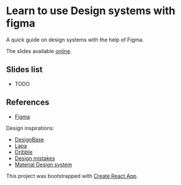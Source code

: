 # Learn to use Design systems with figma

A quick guide on design systems with the help of Figma.

The slides available [online](https://vincentdesmares.github.io/design-system-with-figma/).

## Slides list

- TODO

## References

- [Figma](https://www.figma.com)

Design inspirations:

- [DesignBase](https://www.felixjoy.co/designbase)
- [Lapa](https://www.lapa.ninja/learn/)
- [Dribble](https://dribbble.com/)
- [Design mistakes](http://blog-en.tilda.cc/articles-website-design-mistakes)
- [Material Design system](https://material.io/design/)

This project was bootstrapped with [Create React App](https://github.com/facebookincubator/create-react-app).
